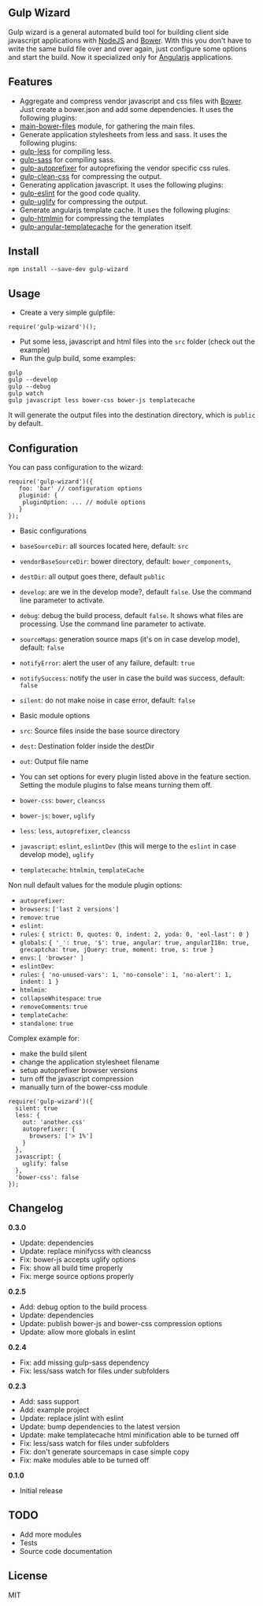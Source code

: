 ## Gulp Wizard

Gulp wizard is a general automated build tool for building client side javascript applications with [NodeJS](https://nodejs.org/) and [Bower](http://bower.io/).
With this you don't have to write the same build file over and over again, just configure some options and start the build.
Now it specialized only for [Angularjs](https://angularjs.org/) applications.

## Features

* Aggregate and compress vendor javascript and css files with [Bower](http://bower.io/). Just create a bower.json and add some dependencies. It uses the following plugins:
 * [main-bower-files](https://github.com/ck86/main-bower-files) module, for gathering the main files.
* Generate application stylesheets from less and sass. It uses the following plugins:
 * [gulp-less](https://github.com/plus3network/gulp-less) for compiling less.
 * [gulp-sass](https://github.com/dlmanning/gulp-sass) for compiling sass.
 * [gulp-autoprefixer](https://github.com/sindresorhus/gulp-autoprefixer) for autoprefixing the vendor specific css rules.
 * [gulp-clean-css](https://github.com/scniro/gulp-clean-css) for compressing the output.
* Generating application javascript. It uses the following plugins:
 * [gulp-eslint](https://github.com/adametry/gulp-eslint) for the good code quality.
 * [gulp-uglify](https://github.com/terinjokes/gulp-uglify) for compressing the output.
* Generate angularjs template cache. It uses the following plugins:
 * [gulp-htmlmin](https://github.com/jonschlinkert/gulp-htmlmin) for compressing the templates
 * [gulp-angular-templatecache](https://github.com/miickel/gulp-angular-templatecache) for the generation itself.

## Install

```
npm install --save-dev gulp-wizard
```

## Usage

* Create a very simple gulpfile:
 ```
 require('gulp-wizard')();
 ```

* Put some less, javascript and html files into the `src` folder (check out the example)
* Run the gulp build, some examples:
 
```
gulp
gulp --develop
gulp --debug
gulp watch
gulp javascript less bower-css bower-js templatecache
```

It will generate the output files into the destination directory, which is `public` by default.


## Configuration

You can pass configuration to the wizard:

```
require('gulp-wizard')({
   foo: 'bar' // configuration options
   pluginid: {
   	pluginOption: ... // module options
   }
});
```

* Basic configurations
 * `baseSourceDir`: all sources located here, default: `src`
 * `vendorBaseSourceDir`: bower directory, default: `bower_components`,
 * `destDir`: all output goes there, default `public`
 * `develop`: are we in the develop mode?, default `false`. Use the command line parameter to activate.
 * `debug`: debug the build process, default `false`. It shows what files are processing. Use the command line parameter to activate.
 * `sourceMaps`: generation source maps (it's on in case develop mode), default: `false`
 * `notifyError`: alert the user of any failure, default: `true`
 * `notifySuccess`: notify the user in case the build was success, default: `false`
 * `silent`: do not make noise in case error, default: `false`

* Basic module options
 * `src`: Source files inside the base source directory
 * `dest`: Destination folder inside the destDir
 * `out`: Output file name

* You can set options for every plugin listed above in the feature section. Setting the module plugins to false means turning them off. 
 * `bower-css`: `bower`, `cleancss`
 * `bower-js`: `bower`, `uglify`
 * `less`: `less`, `autoprefixer`, `cleancss`
 * `javascript`: `eslint`, `eslintDev` (this will merge to the `eslint` in case develop mode), `uglify`
 * `templatecache`: `htmlmin`, `templateCache`

Non null default values for the module plugin options:
* `autoprefixer`: 
 * `browsers`: `['last 2 versions']`
 * `remove`: `true`
* `eslint`:
 * `rules`: `{ strict: 0, quotes: 0, indent: 2, yoda: 0, 'eol-last': 0 }`
 * `globals`: `{ '_': true, '$': true, angular: true, angularI18n: true, grecaptcha: true, jQuery: true, moment: true, s: true }`
 * `envs`: `[ 'browser' ]`
* `eslintDev`:
 * `rules`: `{ 'no-unused-vars': 1, 'no-console': 1, 'no-alert': 1, indent: 1 }`
* `htmlmin`:
 * `collapseWhitespace`: `true`
 * `removeComments`: `true`
* `templateCache`:
 * `standalone`: `true`

Complex example for:
* make the build silent
* change the application stylesheet filename
* setup autoprefixer browser versions
* turn off the javascript compression
* manually turn of the bower-css module

```
require('gulp-wizard')({
  silent: true
  less: {
    out: 'another.css'
    autoprefixer: {
      browsers: ['> 1%']
    }
  },
  javascript: {
    uglify: false
  },
  'bower-css': false
});
```

## Changelog

__0.3.0__
- Update: dependencies
- Update: replace minifycss with cleancss
- Fix: bower-js accepts uglify options
- Fix: show all build time properly
- Fix: merge source options properly

__0.2.5__
- Add: debug option to the build process
- Update: dependencies
- Update: publish bower-js and bower-css compression options
- Update: allow more globals in eslint

__0.2.4__
- Fix: add missing gulp-sass dependency
- Fix: less/sass watch for files under subfolders

__0.2.3__
- Add: sass support
- Add: example project
- Update: replace jslint with eslint
- Update: bump dependencies to the latest version
- Update: make templatecache html minification able to be turned off
- Fix: less/sass watch for files under subfolders
- Fix: don't generate sourcemaps in case simple copy
- Fix: make modules able to be turned off

__0.1.0__ 
- Initial release

## TODO

- Add more modules
- Tests
- Source code documentation

## License

MIT